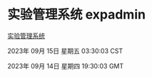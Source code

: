 # 实验管理系统 expadmin
[实验管理系统](http://219.139.196.56:56808/expadmin-782313d2-e1b1-4ea7-932e-3a55e6a1a4d0/)

2023年 09月 15日 星期五 03:30:03 CST

2023年 09月 14日 星期四 19:30:03 GMT
